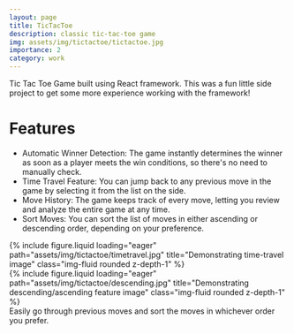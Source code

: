 ```yaml
---
layout: page
title: TicTacToe
description: classic tic-tac-toe game
img: assets/img/tictactoe/tictactoe.jpg
importance: 2
category: work
---
```


Tic Tac Toe Game built using React framework. This was a fun little side project to get some more experience working with the framework!

# Features

- Automatic Winner Detection: The game instantly determines the winner as soon as a player meets the win conditions, so there's no need to manually check.
- Time Travel Feature: You can jump back to any previous move in the game by selecting it from the list on the side.
- Move History: The game keeps track of every move, letting you review and analyze the entire game at any time.
- Sort Moves: You can sort the list of moves in either ascending or descending order, depending on your preference.

<div class="row">
    <div class="col-sm mt-3 mt-md-0">
        {% include figure.liquid loading="eager" path="assets/img/tictactoe/timetravel.jpg" title="Demonstrating time-travel image" class="img-fluid rounded z-depth-1" %}
    </div>
    <div class="col-sm mt-3 mt-md-0">
        {% include figure.liquid loading="eager" path="assets/img/tictactoe/descending.jpg" title="Demonstrating descending/ascending feature image" class="img-fluid rounded z-depth-1" %}
    </div>
</div>
<div class="caption">
    Easily go through previous moves and sort the moves in whichever order you prefer.
</div>
